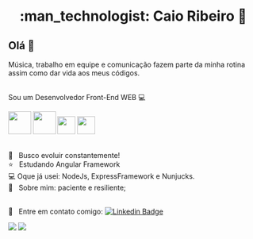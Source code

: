 <h1 align="center"> :man_technologist: Caio Ribeiro  🚀</h1>
 
## Olá 👋
Música, trabalho em equipe e comunicação fazem parte da minha rotina assim como dar vida aos meus códigos.

<br/> Sou um Desenvolvedor Front-End WEB :computer:
 

<img src=https://cdn.jsdelivr.net/gh/devicons/devicon/icons/html5/html5-plain-wordmark.svg width="45.8px" height="45.8px"> <img src="https://cdn.jsdelivr.net/gh/devicons/devicon/icons/css3/css3-plain-wordmark.svg" width="45.8px" height="45.8px"> <img src="https://cdn.jsdelivr.net/gh/devicons/devicon/icons/javascript/javascript-original.svg" width="35.8px" height="35.8px"> <img src="https://cdn.jsdelivr.net/gh/devicons/devicon/icons/git/git-plain.svg" width="35.8px" height="35.8px">
 
 
 

<br/>     :purple_heart: &nbsp; Busco evoluir constantemente!
 <br/>     :star: &nbsp; Estudando Angular Framework
 <br/> 💻 Oque já usei: NodeJs, ExpressFramework e Nunjucks.
 <br/> 💬  &nbsp; Sobre mim: paciente e resiliente; 
 
 <br/> :email: &nbsp; Entre em contato comigo: [![Linkedin Badge](https://img.shields.io/badge/-CaioDeoliveira-blue?style=flat-square&logo=Linkedin&logoColor=white&link=https://www.linkedin.com/in/caio-ribeiro-08100919b/)](https://www.linkedin.com/in/caio-ribeiro98/) 
<div>
  <img src="https://github-readme-stats.vercel.app/api?username=CaioDeOliveira&show_icons=true&theme=midnight-purple"/>
  <img align="top"src="https://github-readme-stats.vercel.app/api/top-langs/?username=CaioDeOliveira&layout=compact&hide=shell&theme=midnight-purple"/>
</div>
